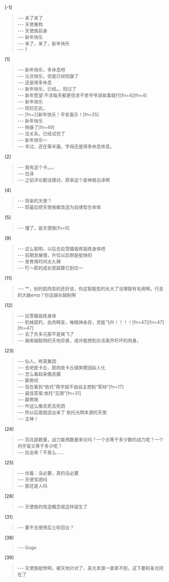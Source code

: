 
[-1] 
>--- 来了来了<br>
>--- 天使重构<br>
>--- 天使族前身<br>
>--- 新年快乐<br>
>--- 来了，来了，新年快乐<br>
>--- 1<br>

[1] 
>--- 新年快乐，多休息吧<br>
>--- 元旦快乐，但是已经阳康了<br>
>--- 还是得多休息<br>
>--- 新年快乐，已经。。阳过了<br>
>--- 新年愿望:不求每天都更但求不老爷爷讲故事就行[fn=4][fn=4]<br>
>--- 新年快乐<br>
>--- 阳抗在此，<br>
>--- [fn=2]新年快乐！平安喜乐！[fn=25]<br>
>--- 新年快乐<br>
>--- 杨康了[fn=49]<br>
>--- 没关系，已经试完了<br>
>--- 新年快乐～<br>
>--- 羊过，还在等羊康。字母还是得多休息休息。<br>

[2] 
>--- 我有这个卡。。。<br>
>--- 白泽<br>
>--- 之前评论都没猜对，原来这个是神兽白泽啊<br>

[4] 
>--- 将来的天使？<br>
>--- 耶最后把天使族都改造为自律型生命体<br>

[5] 
>--- 懂了，是天使族[fn=8]<br>

[9] 
>--- 这么聪明，以后去拉雪橇锻炼锻炼身体吧<br>
>--- 前期发展慢，升位以后倒是挺快的<br>
>--- 发育用时间太久辣<br>
>--- 叮～耶的成长型超算已到位～<br>

[11] 
>--- 艹，别的肌肉型的还好说，你这智能型的长大了没理智有毛用啊，行走的大脑emp？你这越长越削啊<br>

[12] 
>--- 拉雪橇锻炼身体<br>
>--- 机械腐朽，血肉畸变，唯精神永存，灵能飞升！！！！[fn=47][fn=47][fn=47]<br>
>--- 去了负多元那不是爽飞了<br>
>--- 越来越聪明的天地异兽，或许能想到办法离开朽坏的肉身。<br>

[23] 
>--- 仙人，修真集团<br>
>--- 去吧皮卡丘、筋肉皮卡丘搞笑模因拟人化<br>
>--- 怎么看起来像恶魔<br>
>--- 脚男呗<br>
>--- 现在看到“依托”两字就不由自主想到“答辩”[fn=17]<br>
>--- 最佳答案:依托“无限”[fn=31]<br>
>--- 脚男啊<br>
>--- 咋这么像去死去死团<br>
>--- 所以后面就造出来了 依托光明本源的天使<br>
>--- 主神！<br>

[24] 
>--- 百兆是数量，战力能用数量来论吗？一个古等于多少数的战力呢？一个内宇宙又等于多少呢？<br>
>--- 拉出来？不臭么……<br>

[25] 
>--- 伏羲：没必要，真的没必要<br>
>--- 天使军团吗<br>
>--- 那还是人吗<br>

[28] 
>--- 天使族的改造概念就这样诞生了<br>

[31] 
>--- 要不去使用后土轮回台？<br>

[38] 
>--- Gogo<br>

[39] 
>--- 天使族挺惨啊，被天地针对了，圣光本源一直拿不到，这下要和圣光同在了<br>
